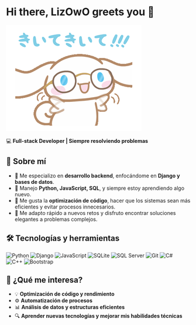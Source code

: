# Hi there, LizOwO greets you  👋

![Mi GIF animado](cinnamoroll.gif)

💻 **Full-stack Developer | Siempre resolviendo problemas**  

## 🚀 Sobre mí  
- 🔹 Me especializo en **desarrollo backend**, enfocándome en **Django y bases de datos**.  
- 🔹 Manejo **Python, JavaScript, SQL**, y siempre estoy aprendiendo algo nuevo.  
- 🔹 Me gusta la **optimización de código**, hacer que los sistemas sean más eficientes y evitar procesos innecesarios.  
- 🔹 Me adapto rápido a nuevos retos y disfruto encontrar soluciones elegantes a problemas complejos.  

## 🛠️ Tecnologías y herramientas  
![Python](https://img.shields.io/badge/Python-3776AB?style=for-the-badge&logo=python&logoColor=white)  ![Django](https://img.shields.io/badge/Django-092E20?style=for-the-badge&logo=django&logoColor=white)  ![JavaScript](https://img.shields.io/badge/JavaScript-F7DF1E?style=for-the-badge&logo=javascript&logoColor=black)  ![SQLite](https://img.shields.io/badge/SQLite-003B57?style=for-the-badge&logo=sqlite&logoColor=white)  ![SQL Server](https://img.shields.io/badge/SQL%20Server-CC2927?style=for-the-badge&logo=microsoft-sql-server&logoColor=white)  ![Git](https://img.shields.io/badge/Git-F05032?style=for-the-badge&logo=git&logoColor=white)  ![C#](https://img.shields.io/badge/C%23-239120?style=for-the-badge&logo=c-sharp&logoColor=white)  ![C++](https://img.shields.io/badge/C%2B%2B-00599C?style=for-the-badge&logo=c%2B%2B&logoColor=white)  ![Bootstrap](https://img.shields.io/badge/Bootstrap-7952B3?style=for-the-badge&logo=bootstrap&logoColor=white)  

## 🎯 ¿Qué me interesa?  
- 💡 **Optimización de código y rendimiento**  
- ⚙️ **Automatización de procesos**  
- 📊 **Análisis de datos y estructuras eficientes**  
- 🔍 **Aprender nuevas tecnologías y mejorar mis habilidades técnicas**  


